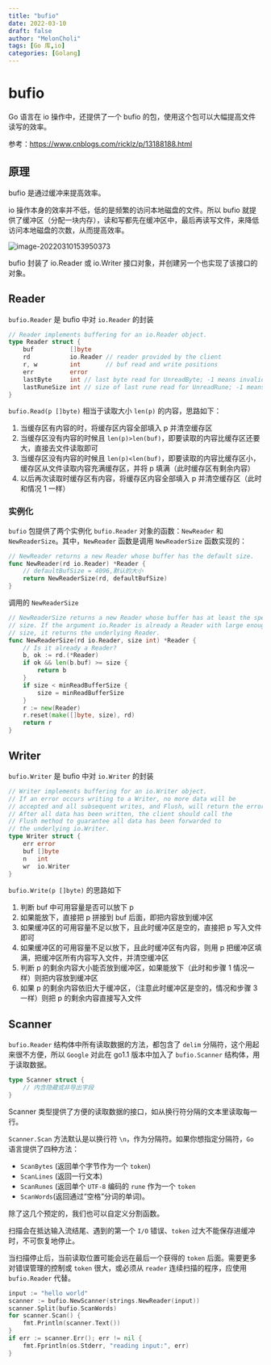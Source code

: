 ```yaml
---
title: "bufio"
date: 2022-03-10
draft: false
author: "MelonCholi"
tags: [Go 库,io]
categories: [Golang]
---
```


# bufio

Go 语言在 io 操作中，还提供了一个 bufio 的包，使用这个包可以大幅提高文件读写的效率。

参考：https://www.cnblogs.com/ricklz/p/13188188.html

## 原理

bufio 是通过缓冲来提高效率。

io 操作本身的效率并不低，低的是频繁的访问本地磁盘的文件。所以 bufio 就提供了缓冲区（分配一块内存），读和写都先在缓冲区中，最后再读写文件，来降低访问本地磁盘的次数，从而提高效率。

![image-20220310153950373](https://markdown-1303167219.cos.ap-shanghai.myqcloud.com/image-20220310153950373.png)

bufio 封装了 io.Reader 或 io.Writer 接口对象，并创建另一个也实现了该接口的对象。

## Reader

`bufio.Reader` 是 bufio 中对 `io.Reader` 的封装

```go
// Reader implements buffering for an io.Reader object.
type Reader struct {
    buf          []byte
    rd           io.Reader // reader provided by the client
    r, w         int       // buf read and write positions
    err          error
    lastByte     int // last byte read for UnreadByte; -1 means invalid
    lastRuneSize int // size of last rune read for UnreadRune; -1 means invalid
}
```

`bufio.Read(p []byte)` 相当于读取大小 `len(p)` 的内容，思路如下：

1. 当缓存区有内容的时，将缓存区内容全部填入 p 并清空缓存区
2. 当缓存区没有内容的时候且 `len(p)>len(buf)`，即要读取的内容比缓存区还要大，直接去文件读取即可
3. 当缓存区没有内容的时候且 `len(p)<len(buf)`，即要读取的内容比缓存区小，缓存区从文件读取内容充满缓存区，并将 p 填满（此时缓存区有剩余内容）
4. 以后再次读取时缓存区有内容，将缓存区内容全部填入 p 并清空缓存区（此时和情况 1 一样）

### 实例化

`bufio` 包提供了两个实例化 `bufio.Reader` 对象的函数：`NewReader` 和 `NewReaderSize`。其中，`NewReader` 函数是调用 `NewReaderSize` 函数实现的：

```go
// NewReader returns a new Reader whose buffer has the default size.
func NewReader(rd io.Reader) *Reader {
    // defaultBufSize = 4096,默认的大小
	return NewReaderSize(rd, defaultBufSize)
}
```

调用的 `NewReaderSize`

```go
// NewReaderSize returns a new Reader whose buffer has at least the specified
// size. If the argument io.Reader is already a Reader with large enough
// size, it returns the underlying Reader.
func NewReaderSize(rd io.Reader, size int) *Reader {
	// Is it already a Reader?
	b, ok := rd.(*Reader)
	if ok && len(b.buf) >= size {
		return b
	}
	if size < minReadBufferSize {
		size = minReadBufferSize
	}
	r := new(Reader)
	r.reset(make([]byte, size), rd)
	return r
}
```

## Writer

`bufio.Writer` 是 bufio 中对 `io.Writer` 的封装

```go
// Writer implements buffering for an io.Writer object.
// If an error occurs writing to a Writer, no more data will be
// accepted and all subsequent writes, and Flush, will return the error.
// After all data has been written, the client should call the
// Flush method to guarantee all data has been forwarded to
// the underlying io.Writer.
type Writer struct {
    err error
    buf []byte
    n   int
    wr  io.Writer
}
```

`bufio.Write(p []byte)` 的思路如下

1. 判断 buf 中可用容量是否可以放下 p
2. 如果能放下，直接把 p 拼接到 buf 后面，即把内容放到缓冲区
3. 如果缓冲区的可用容量不足以放下，且此时缓冲区是空的，直接把 p 写入文件即可
4. 如果缓冲区的可用容量不足以放下，且此时缓冲区有内容，则用 p 把缓冲区填满，把缓冲区所有内容写入文件，并清空缓冲区
5. 判断 p 的剩余内容大小能否放到缓冲区，如果能放下（此时和步骤 1 情况一样）则把内容放到缓冲区
6. 如果 p 的剩余内容依旧大于缓冲区，（注意此时缓冲区是空的，情况和步骤 3 一样）则把 p 的剩余内容直接写入文件

## Scanner

`bufio.Reader` 结构体中所有读取数据的方法，都包含了 `delim` 分隔符，这个用起来很不方便，所以 `Google` 对此在 go1.1 版本中加入了 `bufio.Scanner` 结构体，用于读取数据。

```go
type Scanner struct {
    // 内含隐藏或非导出字段
}
```

Scanner 类型提供了方便的读取数据的接口，如从换行符分隔的文本里读取每一行。

`Scanner.Scan` 方法默认是以换行符 `\n`，作为分隔符。如果你想指定分隔符，`Go` 语言提供了四种方法：

- `ScanBytes` (返回单个字节作为一个 `token`)
- `ScanLines` (返回一行文本)
- `ScanRunes` (返回单个 `UTF-8` 编码的 `rune` 作为一个 `token`
- `ScanWords`(返回通过“空格”分词的单词)。

除了这几个预定的，我们也可以自定义分割函数。

扫描会在抵达输入流结尾、遇到的第一个 `I/O` 错误、`token` 过大不能保存进缓冲时，不可恢复地停止。

当扫描停止后，当前读取位置可能会远在最后一个获得的 `token` 后面。需要更多对错误管理的控制或 `token` 很大，或必须从 `reader` 连续扫描的程序，应使用 `bufio.Reader` 代替。

```go
input := "hello world"
scanner := bufio.NewScanner(strings.NewReader(input))
scanner.Split(bufio.ScanWords)
for scanner.Scan() {
    fmt.Println(scanner.Text())
}
if err := scanner.Err(); err != nil {
    fmt.Fprintln(os.Stderr, "reading input:", err)
}
```